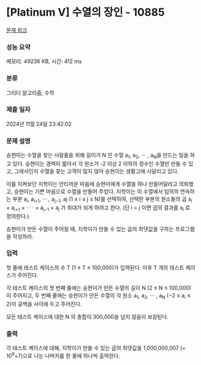 # [Platinum V] 수열의 장인 - 10885 

[문제 링크](https://www.acmicpc.net/problem/10885) 

### 성능 요약

메모리: 49236 KB, 시간: 412 ms

### 분류

그리디 알고리즘, 수학

### 제출 일자

2024년 11월 24일 23:42:02

### 문제 설명

<p>승현이는 수열을 찾는 사람들을 위해 길이가 N 인 수열 a<sub>1</sub>, a<sub>2</sub>, ··· , a<sub>N</sub>을 만드는 일을 하고 있다. 승현이는 경력이 짧아서 각 원소가 -2 이상 2 이하의 정수인 수열만 만들 수 있고, 그래서인지 수열을 찾는 고객이 많지 않아 승현이는 생활고에 시달리고 있다.</p>

<p>이를 지켜보던 지학이는 안타까운 마음에 승현이에게 수열을 하나 만들어달라고 의뢰했고, 승현이는 기쁜 마음으로 수열을 만들어 주었다. 지학이는 이 수열에서 임의의 연속하는 부분 a<sub>i</sub>, a<sub>i+1</sub>, ··· , a<sub>j−1</sub>, aj (1 ≤ i ≤ j ≤ N)를 선택하여, 선택한 부분의 원소들의 곱 a<sub>i</sub> × a<sub>i+1</sub> × · · · × a<sub>j−1</sub> × a<sub>j</sub> 가 최대가 되게 하려고 한다. (단 i = j 이면 곱의 결과를 a<sub>i</sub> 로 정의한다.)</p>

<p>승현이가 만든 수열이 주어질 때, 지학이가 만들 수 있는 곱의 최댓값을 구하는 프로그램을 작성하라.</p>

### 입력 

 <p>첫 줄에 테스트 케이스의 수 T (1 ≤ T ≤ 100,000)가 입력된다. 이후 T 개의 테스트 케이스가 주어진다.</p>

<p>각 테스트 케이스의 첫 번째 줄에는 승현이가 만든 수열의 길이 N (2 ≤ N ≤ 100,000)이 주어지고, 두 번째 줄에는 승현이가 만든 수열의 각 원소 a<sub>1</sub>, a<sub>2</sub>, ··· , a<sub>N</sub> (−2 ≤ a<sub>i</sub> ≤ 2)이 공백을 사이에 두고 주어진다.</p>

<p>모든 테스트 케이스에 대한 N 의 총합이 300,000을 넘지 않음이 보장된다.</p>

### 출력 

 <p>각 테스트 케이스에 대해, 지학이가 만들 수 있는 곱의 최댓값을 1,000,000,007 (= 10<sup>9</sup>+7)으로 나눈 나머지를 한 줄에 하나씩 출력한다.</p>

